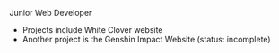 Junior Web Developer
- Projects include White Clover website 
- Another project is the Genshin Impact Website (status: incomplete)

